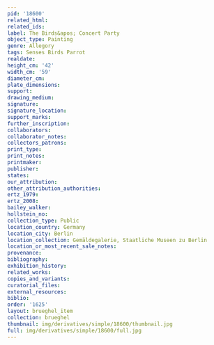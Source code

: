 ```yaml
---
pid: '18600'
related_html: 
related_ids: 
label: The Birds&apos; Concert Party
object_type: Painting
genre: Allegory
tags: Senses Birds Parrot
realdate: 
height_cm: '42'
width_cm: '59'
diameter_cm: 
plate_dimensions: 
support: 
drawing_medium: 
signature: 
signature_location: 
support_marks: 
further_inscription: 
collaborators: 
collaborator_notes: 
collectors_patrons: 
print_type: 
print_notes: 
printmaker: 
publisher: 
states: 
our_attribution: 
other_attribution_authorities: 
ertz_1979: 
ertz_2008: 
bailey_walker: 
hollstein_no: 
collection_type: Public
location_country: Germany
location_city: Berlin
location_collection: Gemäldegalerie, Staatliche Museen zu Berlin
location_or_most_recent_sale_notes: 
provenance: 
bibliography: 
exhibition_history: 
related_works: 
copies_and_variants: 
curatorial_files: 
external_resources: 
biblio: 
order: '1625'
layout: brueghel_item
collection: brueghel
thumbnail: img/derivatives/simple/18600/thumbnail.jpg
full: img/derivatives/simple/18600/full.jpg
---
```

